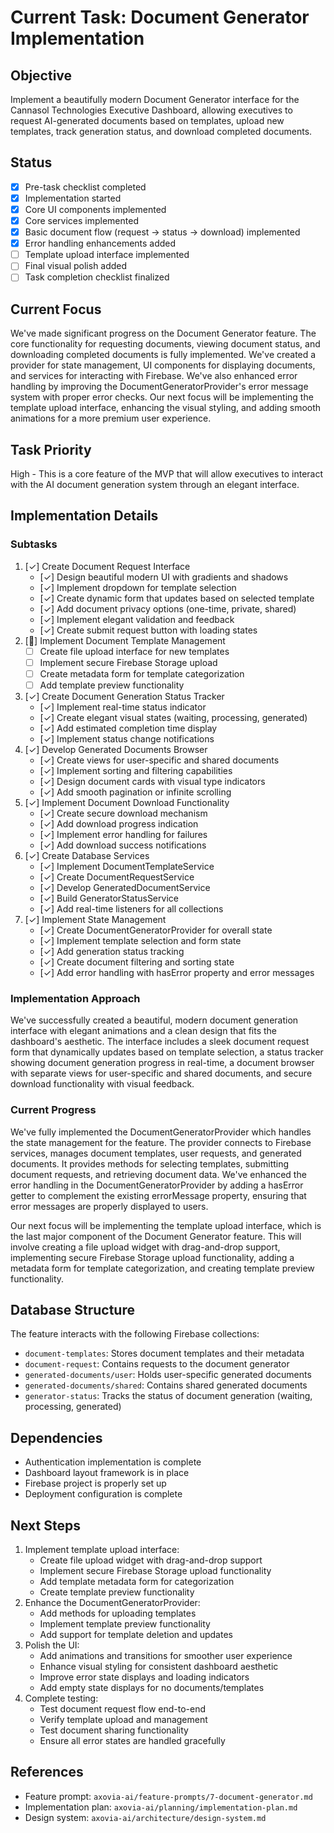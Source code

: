 # Current Task: Document Generator Implementation

## Objective
Implement a beautifully modern Document Generator interface for the Cannasol Technologies Executive Dashboard, allowing executives to request AI-generated documents based on templates, upload new templates, track generation status, and download completed documents.

## Status
- [x] Pre-task checklist completed
- [x] Implementation started
- [x] Core UI components implemented
- [x] Core services implemented
- [x] Basic document flow (request → status → download) implemented
- [x] Error handling enhancements added
- [ ] Template upload interface implemented
- [ ] Final visual polish added
- [ ] Task completion checklist finalized

## Current Focus
We've made significant progress on the Document Generator feature. The core functionality for requesting documents, viewing document status, and downloading completed documents is fully implemented. We've created a provider for state management, UI components for displaying documents, and services for interacting with Firebase. We've also enhanced error handling by improving the DocumentGeneratorProvider's error message system with proper error checks. Our next focus will be implementing the template upload interface, enhancing the visual styling, and adding smooth animations for a more premium user experience.

## Task Priority
High - This is a core feature of the MVP that will allow executives to interact with the AI document generation system through an elegant interface.

## Implementation Details

### Subtasks
1. [✓] Create Document Request Interface
   - [✓] Design beautiful modern UI with gradients and shadows
   - [✓] Implement dropdown for template selection
   - [✓] Create dynamic form that updates based on selected template
   - [✓] Add document privacy options (one-time, private, shared)
   - [✓] Implement elegant validation and feedback
   - [✓] Create submit request button with loading states
2. [🔄] Implement Document Template Management
   - [ ] Create file upload interface for new templates
   - [ ] Implement secure Firebase Storage upload
   - [ ] Create metadata form for template categorization
   - [ ] Add template preview functionality
3. [✓] Create Document Generation Status Tracker
   - [✓] Implement real-time status indicator
   - [✓] Create elegant visual states (waiting, processing, generated)
   - [✓] Add estimated completion time display
   - [✓] Implement status change notifications
4. [✓] Develop Generated Documents Browser
   - [✓] Create views for user-specific and shared documents
   - [✓] Implement sorting and filtering capabilities
   - [✓] Design document cards with visual type indicators
   - [✓] Add smooth pagination or infinite scrolling
5. [✓] Implement Document Download Functionality
   - [✓] Create secure download mechanism
   - [✓] Add download progress indication
   - [✓] Implement error handling for failures
   - [✓] Add download success notifications
6. [✓] Create Database Services
   - [✓] Implement DocumentTemplateService
   - [✓] Create DocumentRequestService
   - [✓] Develop GeneratedDocumentService
   - [✓] Build GeneratorStatusService
   - [✓] Add real-time listeners for all collections
7. [✓] Implement State Management
   - [✓] Create DocumentGeneratorProvider for overall state
   - [✓] Implement template selection and form state
   - [✓] Add generation status tracking
   - [✓] Create document filtering and sorting state
   - [✓] Add error handling with hasError property and error messages

### Implementation Approach
We've successfully created a beautiful, modern document generation interface with elegant animations and a clean design that fits the dashboard's aesthetic. The interface includes a sleek document request form that dynamically updates based on template selection, a status tracker showing document generation progress in real-time, a document browser with separate views for user-specific and shared documents, and secure download functionality with visual feedback.

### Current Progress
We've fully implemented the DocumentGeneratorProvider which handles the state management for the feature. The provider connects to Firebase services, manages document templates, user requests, and generated documents. It provides methods for selecting templates, submitting document requests, and retrieving document data. We've enhanced the error handling in the DocumentGeneratorProvider by adding a hasError getter to complement the existing errorMessage property, ensuring that error messages are properly displayed to users.

Our next focus will be implementing the template upload interface, which is the last major component of the Document Generator feature. This will involve creating a file upload widget with drag-and-drop support, implementing secure Firebase Storage upload functionality, adding a metadata form for template categorization, and creating template preview functionality.

## Database Structure
The feature interacts with the following Firebase collections:
- `document-templates`: Stores document templates and their metadata
- `document-request`: Contains requests to the document generator
- `generated-documents/user`: Holds user-specific generated documents
- `generated-documents/shared`: Contains shared generated documents
- `generator-status`: Tracks the status of document generation (waiting, processing, generated)

## Dependencies
- Authentication implementation is complete
- Dashboard layout framework is in place
- Firebase project is properly set up
- Deployment configuration is complete

## Next Steps
1. Implement template upload interface:
   - Create file upload widget with drag-and-drop support
   - Implement secure Firebase Storage upload functionality
   - Add template metadata form for categorization
   - Create template preview functionality
2. Enhance the DocumentGeneratorProvider:
   - Add methods for uploading templates
   - Implement template preview functionality
   - Add support for template deletion and updates
3. Polish the UI:
   - Add animations and transitions for smoother user experience
   - Enhance visual styling for consistent dashboard aesthetic
   - Improve error state displays and loading indicators
   - Add empty state displays for no documents/templates
4. Complete testing:
   - Test document request flow end-to-end
   - Verify template upload and management
   - Test document sharing functionality
   - Ensure all error states are handled gracefully

## References
- Feature prompt: `axovia-ai/feature-prompts/7-document-generator.md`
- Implementation plan: `axovia-ai/planning/implementation-plan.md` 
- Design system: `axovia-ai/architecture/design-system.md`